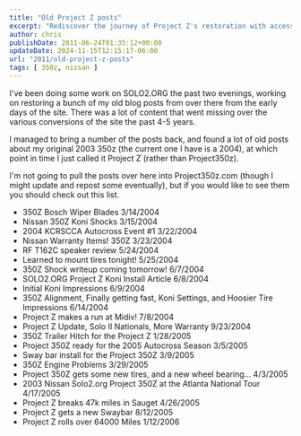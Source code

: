 ```yaml
---
title: "Old Project Z posts"
excerpt: "Rediscover the journey of Project Z's restoration with access to old blog posts about the 2003 and 2004 350z on SOLO2.ORG."
author: chris
publishDate: 2011-06-24T01:35:12+00:00
updateDate: 2024-11-15T12:15:17-06:00
url: "2011/old-project-z-posts"
tags: [ 350z, nissan ]
---
```


I've been doing some work on SOLO2.ORG the past two evenings, working on restoring a bunch of my old blog posts from over there from the early days of the site. There was a lot of content that went missing over the various conversions of the site the past 4-5 years.

I managed to bring a number of the posts back, and found a lot of old posts about my original 2003 350z (the current one I have is a 2004), at which point in time I just called it Project Z (rather than Project350z).

I'm not going to pull the posts over here into Project350z.com (though I might update and repost some eventually), but if you would like to see them you should check out this list.
- 350Z Bosch Wiper Blades 3/14/2004  
- Nissan 350Z Koni Shocks 3/15/2004  
- 2004 KCRSCCA Autocross Event #1 3/22/2004  
- Nissan Warranty Items! 350Z 3/23/2004  
- RF T162C speaker review 5/24/2004  
- Learned to mount tires tonight! 5/25/2004  
- 350Z Shock writeup coming tomorrow! 6/7/2004  
- SOLO2.ORG Project Z Koni Install Article 6/8/2004  
- Initial Koni Impressions 6/9/2004  
- 350Z Alignment, Finally getting fast, Koni Settings, and Hoosier Tire Impressions 6/14/2004  
- Project Z makes a run at Midiv! 7/8/2004  
- Project Z Update, Solo II Nationals, More Warranty 9/23/2004  
- 350Z Trailer Hitch for the Project Z 1/28/2005  
- Project 350Z ready for the 2005 Autocross Season 3/5/2005  
- Sway bar install for the Project 350Z 3/9/2005  
- 350Z Engine Problems 3/29/2005  
- Project 350Z gets some new tires, and a new wheel bearing... 4/3/2005  
- 2003 Nissan Solo2.org Project 350Z at the Atlanta National Tour 4/17/2005  
- Project Z breaks 47k miles in Sauget 4/26/2005  
- Project Z gets a new Swaybar 8/12/2005  
- Project Z rolls over 64000 Miles 1/12/2006

